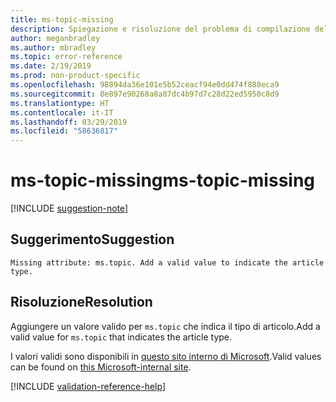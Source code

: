 ```yaml
---
title: ms-topic-missing
description: Spiegazione e risoluzione del problema di compilazione della documentazione ms-topic-missing
author: meganbradley
ms.author: mbradley
ms.topic: error-reference
ms.date: 2/19/2019
ms.prod: non-product-specific
ms.openlocfilehash: 98894da36e101e5b52ceacf94e0dd474f888eca9
ms.sourcegitcommit: 8e897e90268a8a87dc4b97d7c28d22ed5950c8d9
ms.translationtype: HT
ms.contentlocale: it-IT
ms.lasthandoff: 03/29/2019
ms.locfileid: "58636817"
---
```

# <a name="ms-topic-missing"></a><span data-ttu-id="da07c-103">ms-topic-missing</span><span class="sxs-lookup"><span data-stu-id="da07c-103">ms-topic-missing</span></span>

[!INCLUDE [suggestion-note](includes/suggestion-note.md)]

## <a name="suggestion"></a><span data-ttu-id="da07c-104">Suggerimento</span><span class="sxs-lookup"><span data-stu-id="da07c-104">Suggestion</span></span>

`Missing attribute: ms.topic. Add a valid value to indicate the article type.`

## <a name="resolution"></a><span data-ttu-id="da07c-105">Risoluzione</span><span class="sxs-lookup"><span data-stu-id="da07c-105">Resolution</span></span>

<span data-ttu-id="da07c-106">Aggiungere un valore valido per `ms.topic` che indica il tipo di articolo.</span><span class="sxs-lookup"><span data-stu-id="da07c-106">Add a valid value for `ms.topic` that indicates the article type.</span></span>

<span data-ttu-id="da07c-107">I valori validi sono disponibili in [questo sito interno di Microsoft](https://docsmetadatatool.azurewebsites.net/allowlists).</span><span class="sxs-lookup"><span data-stu-id="da07c-107">Valid values can be found on [this Microsoft-internal site](https://docsmetadatatool.azurewebsites.net/allowlists).</span></span>

<!--make sure to add this file to your includes folder and verify the path-->
[!INCLUDE [validation-reference-help](includes/validation-reference-help.md)]